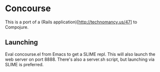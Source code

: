 # Concourse

This is a port of a (Rails application)[http://technomancy.us/47] to Compojure.

## Launching

Eval concourse.el from Emacs to get a SLIME repl. This will also
launch the web server on port 8888. There's also a server.sh script,
but launching via SLIME is preferred.
